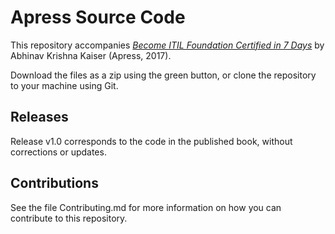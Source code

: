 # Apress Source Code

This repository accompanies [*Become ITIL Foundation Certified in 7 Days*](http://www.apress.com/9781484221631) by Abhinav Krishna Kaiser (Apress, 2017).

[comment]: #cover

Download the files as a zip using the green button, or clone the repository to your machine using Git.

## Releases

Release v1.0 corresponds to the code in the published book, without corrections or updates.

## Contributions

See the file Contributing.md for more information on how you can contribute to this repository.
